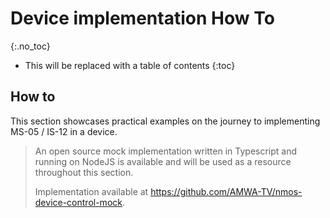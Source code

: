 # Device implementation How To

{:.no_toc}

- This will be replaced with a table of contents
{:toc}

## How to

This section showcases practical examples on the journey to implementing MS-05 / IS-12 in a device.

> An open source mock implementation written in Typescript and running on NodeJS is available and will be used as a resource throughout this section.
>
> Implementation available at <https://github.com/AMWA-TV/nmos-device-control-mock>.
